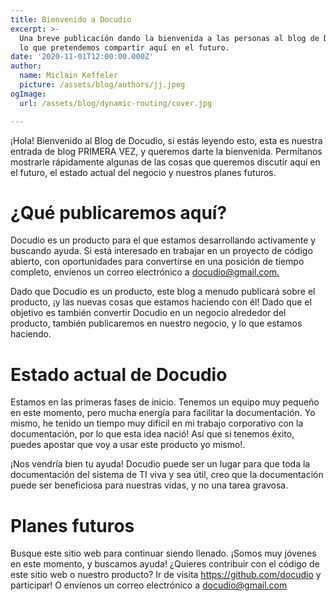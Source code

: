 ```yaml
---
title: Bienvenido a Docudio
excerpt: >-
  Una breve publicación dando la bienvenida a las personas al blog de Docudio y
  lo que pretendemos compartir aquí en el futuro.
date: '2020-11-01T12:00:00.000Z'
author:
  name: Miclain Keffeler
  picture: /assets/blog/authors/jj.jpeg
ogImage:
  url: /assets/blog/dynamic-routing/cover.jpg

---
```

¡Hola! Bienvenido al Blog de Docudio, si estás leyendo esto, esta es nuestra entrada de blog PRIMERA VEZ, y queremos darte la bienvenida. Permítanos mostrarle rápidamente algunas de las cosas que queremos discutir aquí en el futuro, el estado actual del negocio y nuestros planes futuros.

# ¿Qué publicaremos aquí?

Docudio es un producto para el que estamos desarrollando activamente y buscando ayuda. Si está interesado en trabajar en un proyecto de código abierto, con oportunidades para convertirse en una posición de tiempo completo, envíenos un correo electrónico a [docudio@gmail.com.](mailto:docudio@gmail.com.) 

Dado que Docudio es un producto, este blog a menudo publicará sobre el producto, ¡y las nuevas cosas que estamos haciendo con él! Dado que el objetivo es también convertir Docudio en un negocio alrededor del producto, también publicaremos en nuestro negocio, y lo que estamos haciendo. 

# Estado actual de Docudio

Estamos en las primeras fases de inicio. Tenemos un equipo muy pequeño en este momento, pero mucha energía para facilitar la documentación. Yo mismo, he tenido un tiempo muy difícil en mi trabajo corporativo con la documentación, por lo que esta idea nació! Así que si tenemos éxito, puedes apostar que voy a usar este producto yo mismo!. 

¡Nos vendría bien tu ayuda! Docudio puede ser un lugar para que toda la documentación del sistema de TI viva y sea útil, creo que la documentación puede ser beneficiosa para nuestras vidas, y no una tarea gravosa. 

# Planes futuros

Busque este sitio web para continuar siendo llenado. ¡Somos muy jóvenes en este momento, y buscamos ayuda! ¿Quieres contribuir con el código de este sitio web o nuestro producto? Ir de visita <https://github.com/docudio> y participar! O envíenos un correo electrónico a [docudio@gmail.com](mailto:docudio@gmail.com)

